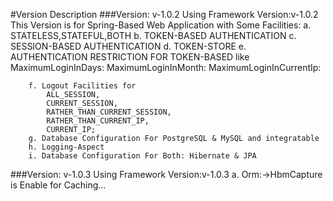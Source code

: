 #Version Description
###Version: v-1.0.2 Using Framework Version:v-1.0.2
    This Version is for Spring-Based Web Application with Some Facilities:
        a. STATELESS,STATEFUL,BOTH
        b. TOKEN-BASED AUTHENTICATION
        c. SESSION-BASED AUTHENTICATION
        d. TOKEN-STORE
        e. AUTHENTICATION RESTRICTION FOR TOKEN-BASED
            like 
            MaximumLoginInDays:
            MaximumLoginInMonth:
            MaximumLoginInCurrentIp:
            
        f. Logout Facilities for 
            ALL_SESSION,
            CURRENT_SESSION,
            RATHER_THAN_CURRENT_SESSION,
            RATHER_THAN_CURRENT_IP,
            CURRENT_IP;
        g. Database Configuration For PostgreSQL & MySQL and integratable
        h. Logging-Aspect
        i. Database Configuration For Both: Hibernate & JPA  
        
###Version: v-1.0.3 Using Framework Version:v-1.0.3
    a. Orm:->HbmCapture is Enable for Caching...